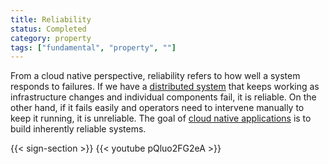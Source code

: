 ```yaml
---
title: Reliability
status: Completed
category: property
tags: ["fundamental", "property", ""]
---
```


From a cloud native perspective, reliability refers to how well a system responds to failures. 
If we have a [distributed system](/distributed-systems/) that keeps working as infrastructure changes and individual components fail, it is reliable. 
On the other hand, if it fails easily and operators need to intervene manually to keep it running, it is unreliable. 
The goal of [cloud native applications](/cloud-native-apps/) is to build inherently reliable systems.


{{< sign-section >}}
{{< youtube pQluo2FG2eA >}}
